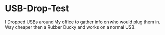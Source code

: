 # USB-Drop-Test
I Dropped USBs around My office to gather info on who would plug them in. Way cheaper then a Rubber Ducky and works on a normal USB.
